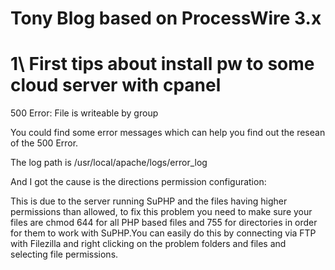 # Tony Blog based on ProcessWire 3.x 

# 1\ First tips about install pw to some cloud server with cpanel

500 Error: File is writeable by group

You could find some error messages which can help you find out the resean of the 500 Error.

The log path is /usr/local/apache/logs/error_log

And I got the cause is the directions permission configuration:

This is due to the server running SuPHP and the files having higher permissions than allowed, to fix this problem you need to make sure your files are chmod 644 for all PHP based files and 755 for directories in order for them to work with SuPHP.You can easily do this by connecting via FTP with Filezilla and right clicking on the problem folders and files and selecting file permissions.




